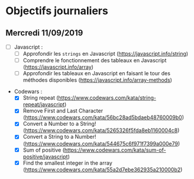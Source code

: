 # Objectifs journaliers

## Mercredi 11/09/2019

- [ ] Javascript :
  - [ ] Approfondir les `strings` en Javascript (https://javascript.info/string)
  - [ ] Comprendre le fonctionnement des tableaux en Javascript (https://javascript.info/array)
  - [ ] Approfondir les tableaux en Javascript en faisant le tour des méthodes disponibles (https://javascript.info/array-methods)

* Codewars :
  - [x] String repeat (https://www.codewars.com/kata/string-repeat/javascript)
  - [x] Remove First and Last Character (https://www.codewars.com/kata/56bc28ad5bdaeb48760009b0)
  - [x] Convert a Number to a String! (https://www.codewars.com/kata/5265326f5fda8eb1160004c8)
  - [x] Convert a String to a Number! (https://www.codewars.com/kata/544675c6f971f7399a000e79)
  - [x] Sum of positive (https://www.codewars.com/kata/sum-of-positive/javascript)
  - [x] Find the smallest integer in the array (https://www.codewars.com/kata/55a2d7ebe362935a210000b2)
